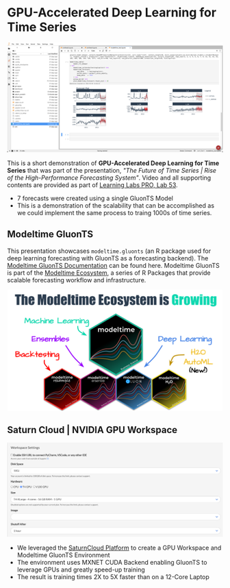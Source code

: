 # GPU-Accelerated Deep Learning for Time Series

![Saturn Cloud GPU Multi-Forecast](saturn_cloud_gpu_multiforecast.jpg)

This is a short demonstration of __GPU-Accelerated Deep Learning for Time Series__ that was part of the presentation, _"The Future of Time Series | Rise of the High-Performance Forecasting System"_. Video and all supporting contents are provided as part of [Learning Labs PRO, Lab 53](https://university.business-science.io/p/learning-labs-pro).

- 7 forecasts were created using a single GluonTS Model
- This is a demonstration of the scalability that can be accomplished as we could implement the same process to traing 1000s of time series. 

## Modeltime GluonTS

This presentation showcases `modeltime.gluonts` (an R package used for deep learning forecasting with GluonTS as a forecasting backend). The [Modeltime GluonTS Documentation](https://business-science.github.io/modeltime.gluonts/) can be found here. Modeltime GluonTS is part of the [Modeltime Ecosystem](https://business-science.github.io/modeltime/), a series of R Packages that provide scalable forecasting workflow and infrastructure. 

![Modeltime Ecosystem](modeltime_ecosystem.jpg)

## Saturn Cloud | NVIDIA GPU Workspace

![GPU Workspace](workspace_settings_gpu.jpg)

- We leveraged the [SaturnCloud Platform](https://www.saturncloud.io/) to create a GPU Workspace and Modeltime GluonTS Environment 
- The environment uses MXNET CUDA Backend enabling GluonTS to leverage GPUs and greatly speed-up training
- The result is training times 2X to 5X faster than on a 12-Core Laptop


